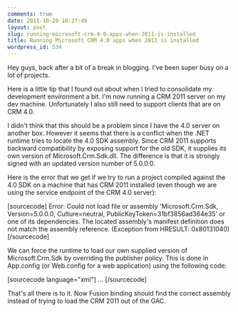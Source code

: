 ```yaml
---
comments: true
date: 2011-10-20 16:27:49
layout: post
slug: running-microsoft-crm-4-0-apps-when-2011-is-installed
title: Running Microsoft CRM 4.0 apps when 2011 is installed
wordpress_id: 534
---
```


Hey guys, back after a bit of a break in blogging. I've been super busy on a lot of projects.

Here is a little tip that I found out about when I tried to consolidate my development environment a bit. I'm now running a CRM 2011 server on my dev machine. Unfortunately I also still need to support clients that are on CRM 4.0.

I didn't think that this should be a problem since I have the 4.0 server on another box. However it seems that there is a conflict when the .NET runtime tries to locate the 4.0 SDK assembly. Since CRM 2011 supports backward compatibility by exposing support for the old SDK, it supplies its own version of Microsoft.Crm.Sdk.dll. The difference is that it is strongly signed with an updated version number of 5.0.0.0.

Here is the error that we get if we try to run a project compiled against the 4.0 SDK on a machine that has CRM 2011 installed (even though we are using the service endpoint of the CRM 4.0 server):

[sourcecode]
Error: Could not load file or assembly 'Microsoft.Crm.Sdk, Version=5.0.0.0, Culture=neutral, PublicKeyToken=31bf3856ad364e35' or one of its dependencies. The located assembly's manifest definition does not match the assembly reference. (Exception from HRESULT: 0x80131040)		
[/sourcecode]

We can force the runtime to load our own supplied version of Microsoft.Crm.Sdk by overriding the publisher policy. This is done in App.config (or Web.config for a web application) using the following code:

[sourcecode language="xml"]
<configuration>
...
 <runtime>
    <assemblyBinding xmlns="urn:schemas-microsoft-com:asm.v1">
      <dependentAssembly>
        <assemblyIdentity name="Microsoft.Crm.Sdk" publicKeyToken="31bf3856ad364e35" culture="neutral" />
        <publisherPolicy apply="no" />
      </dependentAssembly>
    </assemblyBinding>
  </runtime>
</configuration>
[/sourcecode]

That's all there is to it. Now Fusion binding should find the correct assembly instead of trying to load the CRM 2011 out of the GAC.
